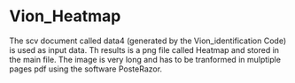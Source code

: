 # Vion_Heatmap

The scv document called data4 (generated by the Vion_identification Code) is used as input data. Th results is a png file called Heatmap and stored in the main file. The image is very long and has to be tranformed in mulptiple pages pdf using the software PosteRazor.  
